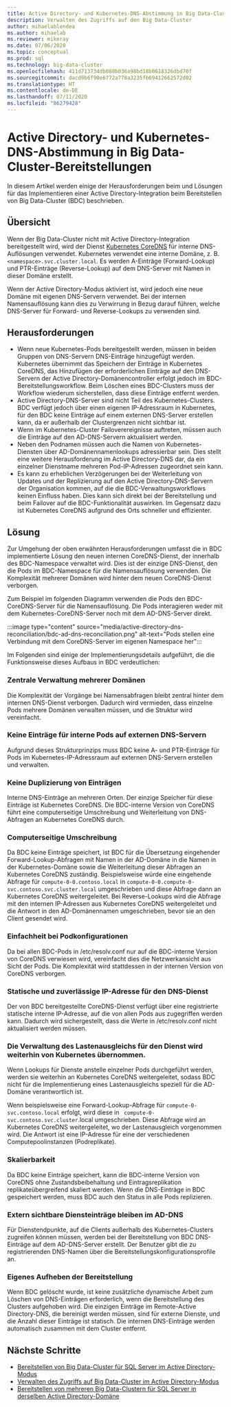```yaml
---
title: Active Directory- und Kubernetes-DNS-Abstimmung in Big Data-Cluster-Bereitstellungen
description: Verwalten des Zugriffs auf den Big Data-Cluster
author: mihaelablendea
ms.author: mihaelab
ms.reviewer: mikeray
ms.date: 07/06/2020
ms.topic: conceptual
ms.prod: sql
ms.technology: big-data-cluster
ms.openlocfilehash: 411d713734db080b036a98bd18b0618326dbd70f
ms.sourcegitcommit: dacd9b6f90e6772a778a3235fb69412662572d02
ms.translationtype: HT
ms.contentlocale: de-DE
ms.lasthandoff: 07/11/2020
ms.locfileid: "86279428"
---
```

# <a name="active-directory-and-kubernetes-dns-reconciliation-in-big-data-clusters-deployments"></a>Active Directory- und Kubernetes-DNS-Abstimmung in Big Data-Cluster-Bereitstellungen

In diesem Artikel werden einige der Herausforderungen beim und Lösungen für das Implementieren einer Active Directory-Integration beim Bereitstellen von Big Data-Cluster (BDC) beschrieben.

## <a name="overview"></a>Übersicht

Wenn der Big Data-Cluster nicht mit Active Directory-Integration bereitgestellt wird, wird der Dienst [Kubernetes CoreDNS](https://kubernetes.io/docs/tasks/administer-cluster/coredns/) für interne DNS-Auflösungen verwendet. Kubernetes verwendet eine interne Domäne, z. B. `<namespace>.svc.cluster.local`. Es werden A-Einträge (Forward-Lookup) und PTR-Einträge (Reverse-Lookup) auf dem DNS-Server mit Namen in dieser Domäne erstellt.

Wenn der Active Directory-Modus aktiviert ist, wird jedoch eine neue Domäne mit eigenen DNS-Servern verwendet. Bei der internen Namensauflösung kann dies zu Verwirrung in Bezug darauf führen, welche DNS-Server für Forward- und Reverse-Lookups zu verwenden sind.

## <a name="challenges"></a>Herausforderungen

* Wenn neue Kubernetes-Pods bereitgestellt werden, müssen in beiden Gruppen von DNS-Servern DNS-Einträge hinzugefügt werden. Kubernetes übernimmt das Speichern der Einträge in Kubernetes CoreDNS, das Hinzufügen der erforderlichen Einträge auf den DNS-Servern der Active Directory-Domänencontroller erfolgt jedoch im BDC-Bereitstellungsworkflow. Beim Löschen eines BDC-Clusters muss der Workflow wiederum sicherstellen, dass diese Einträge entfernt werden.
* Active Directory-DNS-Server sind nicht Teil des Kubernetes-Clusters. BDC verfügt jedoch über einen eigenen IP-Adressraum in Kubernetes, für den BDC keine Einträge auf einem externen DNS-Server erstellen kann, da er außerhalb der Clustergrenzen nicht sichtbar ist.
* Wenn im Kubernetes-Cluster Failoverereignisse auftreten, müssen auch die Einträge auf den AD-DNS-Servern aktualisiert werden.
* Neben den Podnamen müssen auch die Namen von Kubernetes-Diensten über AD-Domänennamenlookups adressierbar sein. Dies stellt eine weitere Herausforderung im Active Directory-DNS dar, da ein einzelner Dienstname mehreren Pod-IP-Adressen zugeordnet sein kann.
* Es kann zu erheblichen Verzögerungen bei der Weiterleitung von Updates und der Replizierung auf den Active Directory-DNS-Servern der Organisation kommen, auf die die BDC-Verwaltungsworkflows keinen Einfluss haben. Dies kann sich direkt bei der Bereitstellung und beim Failover auf die BDC-Funktionalität auswirken. Im Gegensatz dazu ist Kubernetes CoreDNS aufgrund des Orts schneller und effizienter.

## <a name="solution"></a>Lösung

Zur Umgehung der oben erwähnten Herausforderungen umfasst die in BDC implementierte Lösung den neuen internen CoreDNS-Dienst, der innerhalb des BDC-Namespace verwaltet wird. Dies ist der einzige DNS-Dienst, den die Pods im BDC-Namespace für die Namensauflösung verwenden. Die Komplexität mehrerer Domänen wird hinter dem neuen CoreDNS-Dienst verborgen.

Zum Beispiel im folgenden Diagramm verwenden die Pods den BDC-CoreDNS-Server für die Namensauflösung. Die Pods interagieren weder mit dem Kubernetes-CoreDNS-Server noch mit dem AD-DNS-Server direkt. 

:::image type="content" source="media/active-directory-dns-reconciliation/bdc-ad-dns-reconciliation.png" alt-text="Pods stellen eine Verbindung mit dem CoreDNS-Server im eigenen Namespace her":::

Im Folgenden sind einige der Implementierungsdetails aufgeführt, die die Funktionsweise dieses Aufbaus in BDC verdeutlichen:

### <a name="centralized-management-of-multiple-domains"></a>Zentrale Verwaltung mehrerer Domänen

Die Komplexität der Vorgänge bei Namensabfragen bleibt zentral hinter dem internen DNS-Dienst verborgen. Dadurch wird vermieden, dass einzelne Pods mehrere Domänen verwalten müssen, und die Struktur wird vereinfacht.

### <a name="no-records-for-internal-pods-in-external-dns-servers"></a>Keine Einträge für interne Pods auf externen DNS-Servern

Aufgrund dieses Strukturprinzips muss BDC keine A- und PTR-Einträge für Pods im Kubernetes-IP-Adressraum auf externen DNS-Servern erstellen und verwalten.

### <a name="no-duplication-of-records"></a>Keine Duplizierung von Einträgen

Interne DNS-Einträge an mehreren Orten. Der einzige Speicher für diese Einträge ist Kubernetes CoreDNS. Die BDC-interne Version von CoreDNS führt eine computerseitige Umschreibung und Weiterleitung von DNS-Abfragen an Kubernetes CoreDNS durch.

### <a name="computational-rewriting"></a>Computerseitige Umschreibung

Da BDC keine Einträge speichert, ist BDC für die Übersetzung eingehender Forward-Lookup-Abfragen mit Namen in der AD-Domäne in die Namen in der Kubernetes-Domäne sowie die Weiterleitung dieser Abfragen an Kubernetes CoreDNS zuständig.
Beispielsweise würde eine eingehende Abfrage für `compute-0-0.contoso.local` in `compute-0-0.compute-0-svc.contoso.svc.cluster.local` umgeschrieben und diese Abfrage dann an Kubernetes CoreDNS weitergeleitet.
Bei Reverse-Lookups wird die Abfrage mit den internen IP-Adressen aus Kubernetes CoreDNS weitergeleitet und die Antwort in den AD-Domänennamen umgeschrieben, bevor sie an den Client gesendet wird.

### <a name="simplicity-in-pod-configurations"></a>Einfachheit bei Podkonfigurationen

Da bei allen BDC-Pods in /etc/resolv.conf nur auf die BDC-interne Version von CoreDNS verwiesen wird, vereinfacht dies die Netzwerkansicht aus Sicht der Pods. Die Komplexität wird stattdessen in der internen Version von CoreDNS verborgen.

### <a name="static-and-reliable-ip-address-for-dns-service"></a>Statische und zuverlässige IP-Adresse für den DNS-Dienst

Der von BDC bereitgestellte CoreDNS-Dienst verfügt über eine registrierte statische interne IP-Adresse, auf die von allen Pods aus zugegriffen werden kann. Dadurch wird sichergestellt, dass die Werte in /etc/resolv.conf nicht aktualisiert werden müssen.

### <a name="service-load-balance-management-is-retained-by-kubernetes"></a>Die Verwaltung des Lastenausgleichs für den Dienst wird weiterhin von Kubernetes übernommen.

Wenn Lookups für Dienste anstelle einzelner Pods durchgeführt werden, werden sie weiterhin an Kubernetes CoreDNS weitergeleitet, sodass BDC nicht für die Implementierung eines Lastenausgleichs speziell für die AD-Domäne verantwortlich ist.

Wenn beispielsweise eine Forward-Lookup-Abfrage für `compute-0-svc.contoso.local` erfolgt, wird diese in ` compute-0-svc.contoso.svc.cluster`.local umgeschrieben. Diese Abfrage wird an Kubernetes CoreDNS weitergeleitet, wo der Lastenausgleich vorgenommen wird. Die Antwort ist eine IP-Adresse für eine der verschiedenen Computepoolinstanzen (Podreplikate).

### <a name="scalability"></a>Skalierbarkeit

Da BDC keine Einträge speichert, kann die BDC-interne Version von CoreDNS ohne Zustandsbeibehaltung und Eintragsreplikation replikateübergreifend skaliert werden. Wenn die DNS-Einträge in BDC gespeichert werden, muss BDC auch den Status in alle Pods replizieren.

### <a name="externally-visible-service-entries-stay-in-ad-dns"></a>Extern sichtbare Diensteinträge bleiben im AD-DNS

Für Dienstendpunkte, auf die Clients außerhalb des Kubernetes-Clusters zugreifen können müssen, werden bei der Bereitstellung von BDC DNS-Einträge auf dem AD-DNS-Server erstellt. Der Benutzer gibt die zu registrierenden DNS-Namen über die Bereitstellungskonfigurationsprofile an.

### <a name="self-deprovisioning"></a>Eigenes Aufheben der Bereitstellung

Wenn BDC gelöscht wurde, ist keine zusätzliche dynamische Arbeit zum Löschen von DNS-Einträgen erforderlich, wenn die Bereitstellung des Clusters aufgehoben wird. Die einzigen Einträge im Remote-Active Directory-DNS, die bereinigt werden müssen, sind für externe Dienste, und die Anzahl dieser Einträge ist statisch. Die internen DNS-Einträge werden automatisch zusammen mit dem Cluster entfernt.

## <a name="next-steps"></a>Nächste Schritte

- [Bereitstellen von Big Data-Cluster für SQL Server im Active Directory-Modus](deploy-active-directory.md)
- [Verwalten des Zugriffs auf Big Data-Cluster im Active Directory-Modus](active-directory-objects.md)
- [Bereitstellen von mehreren Big Data-Clustern für SQL Server in derselben Active Directory-Domäne](active-directory-deployment-background.md)
